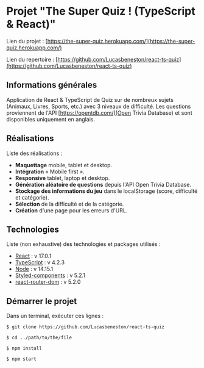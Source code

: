 # Projet "The Super Quiz ! (TypeScript & React)"

Lien du projet : [https://the-super-quiz.herokuapp.com/](https://the-super-quiz.herokuapp.com/)

Lien du repertoire : [https://github.com/Lucasbeneston/react-ts-quiz](https://github.com/Lucasbeneston/react-ts-quiz)

## Informations générales

Application de React & TypeScript de Quiz sur de nombreux sujets (Animaux, Livres, Sports, etc.) avec 3 niveaux de difficulté. Les questions proviennent de l'API [https://opentdb.com/](Open Trivia Database) et sont disponibles uniquement en anglais.

## Réalisations

Liste des réalisations :

- **Maquettage** mobile, tablet et desktop.
- **Intégration** « Mobile first ».
- **Responsive** tablet, laptop et desktop.
- **Génération aléatoire de questions** depuis l'API Open Trivia Database.
- **Stockage des informations du jeu** dans le localStorage (score, difficulté et catégorie).
- **Sélection** de la difficulté et de la catégorie.
- **Création** d'une page pour les erreurs d'URL.

## Technologies

Liste (non exhaustive) des technologies et packages utilisés :

- [React](https://www.npmjs.com/package/react) : v 17.0.1
- [TypeScript](https://www.typescriptlang.org/) : v 4.2.3
- [Node](https://nodejs.org/en/) : v 14.15.1
- [Styled-components](https://styled-components.com/) : v 5.2.1
- [react-router-dom](https://www.npmjs.com/package/react-router-dom) : v 5.2.0

## Démarrer le projet

Dans un terminal, exécuter ces lignes :

`$ git clone https://github.com/Lucasbeneston/react-ts-quiz`

`$ cd ../path/to/the/file`

`$ npm install`

`$ npm start`
